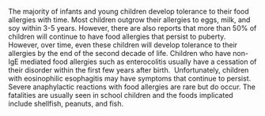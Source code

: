 The majority of infants and young children develop tolerance to their food allergies with time. Most children outgrow their allergies to eggs, milk, and soy within 3-5 years. However, there are also reports that more than 50% of children will continue to have food allergies that persist to puberty. However, over time, even these children will develop tolerance to their allergies by the end of the second decade of life. Children who have non-IgE mediated food allergies such as enterocolitis usually have a cessation of their disorder within the first few years after birth.  Unfortunately, children with eosinophilic esophagitis may have symptoms that continue to persist. Severe anaphylactic reactions with food allergies are rare but do occur. The fatalities are usually seen in school children and the foods implicated include shellfish, peanuts, and fish.